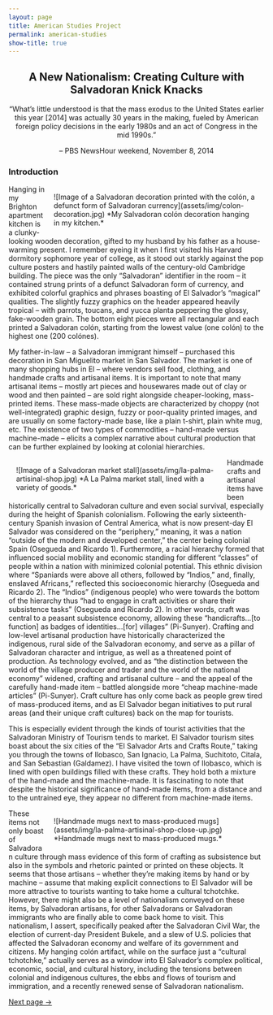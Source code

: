 ```yaml
---
layout: page
title: American Studies Project
permalink: american-studies
show-title: true
---
```

<h2 style="text-align:center;">A New Nationalism: Creating Culture with Salvadoran Knick Knacks</h2>

<p style="text-align:center;"> “What’s little understood is that the mass exodus to the United States earlier this year [2014] was actually 30 years in the making, fueled by American foreign policy decisions in the early 1980s and an act of Congress in the mid 1990s.” </p>
  
<p style="text-align:center;">– PBS NewsHour weekend, November 8, 2014 </p>

<h3 style="text-align:left;">Introduction</h3>
 
<span style="float: right; width: 400px; margin: 15px;">
![Image of a Salvadoran decoration printed with the colón, a defunct form of Salvadoran currency](assets/img/colon-decoration.jpg)
*My Salvadoran colón decoration hanging in my kitchen.*
</span>
<p>  Hanging in my Brighton apartment kitchen is a clunky-looking wooden decoration, gifted to my husband by his father as a house-warming present. I remember eyeing it when I first visited his Harvard dormitory sophomore year of college, as it stood out starkly against the pop culture posters and hastily painted walls of the century-old Cambridge building. The piece was the only “Salvadoran” identifier in the room – it contained strung prints of a defunct Salvadoran form of currency, and exhibited colorful graphics and phrases boasting of El Salvador’s “magical” qualities. The slightly fuzzy graphics on the header appeared heavily tropical – with parrots, toucans, and yucca planta peppering the glossy, fake-wooden grain. The bottom eight pieces were all rectangular and each printed a Salvadoran colón, starting from the lowest value (one colón) to the highest one (200 colónes).</p> 
     
<p>  My father-in-law – a Salvadoran immigrant himself – purchased this decoration in San Miguelito market in San Salvador. The market is one of many shopping hubs in El – where vendors sell food, clothing, and handmade crafts and artisanal items. It is important to note that many artisanal items – mostly art pieces and housewares made out of clay or wood and then painted – are sold right alongside cheaper-looking, mass-printed items. These mass-made objects are characterized by choppy (not well-integrated) graphic design, fuzzy or poor-quality printed images, and are usually on some factory-made base, like a plain t-shirt, plain white mug, etc. The existence of two types of commodities – hand-made versus machine-made – elicits a complex narrative about cultural production that can be further explained by looking at colonial hierarchies.</p>  
     
<span style="float: left; width: 400px; margin: 15px;">
![Image of a Salvadoran market stall](assets/img/la-palma-artisinal-shop.jpg)
*A La Palma market stall, lined with a variety of goods.*
</span>
<p>  Handmade crafts and artisanal items have been historically central to Salvadoran culture and even social survival, especially during the height of Spanish colonialism. Following the early sixteenth-century Spanish invasion of Central America, what is now present-day El Salvador was considered on the “periphery,” meaning, it was a nation “outside of the modern and developed center,” the center being colonial Spain (Osegueda and Ricardo 1). Furthermore, a racial hierarchy formed that influenced social mobility and economic standing for different “classes” of people within a nation with minimized colonial potential. This ethnic division where “Spaniards were above all others, followed by “Indios,” and, finally, enslaved Africans,” reflected this socioeconomic hierarchy (Osegueda and Ricardo 2). The “Indios” (indigenous people) who were towards the bottom of the hierarchy thus “had to engage in craft activities or share their subsistence tasks” (Osegueda and Ricardo 2). In other words, craft was central to a peasant subsistence economy, allowing these “handicrafts…[to function] as badges of identities…[for] villages” (Pi-Sunyer). Crafting and low-level artisanal production have historically characterized the indigenous, rural side of the Salvadoran economy, and serve as a pillar of Salvadoran character and intrigue, as well as a threatened point of production. As technology evolved, and as “the distinction between the world of the village producer and trader and the world of the national economy” widened, crafting and artisanal culture – and the appeal of the carefully hand-made item – battled alongside more “cheap machine-made articles” (Pi-Sunyer). Craft culture has only come back as people grew tired of mass-produced items, and as El Salvador began initiatives to put rural areas (and their unique craft cultures) back on the map for tourists.</p>  
  
<p>  This is especially evident through the kinds of tourist activities that the Salvadoran Ministry of Tourism tends to market. El Salvador tourism sites boast about the six cities of the “El Salvador Arts and Crafts Route,” taking you through the towns of Ilobasco, San Ignacio, La Palma, Suchitoto, Citala, and San Sebastian (Galdamez). I have visited the town of Ilobasco, which is lined with open buildings filled with these crafts. They hold both a mixture of the hand-made and the machine-made. It is fascinating to note that despite the historical significance of hand-made items, from a distance and to the untrained eye, they appear no different from machine-made items. </p> 

<span style="float: right; width: 400px; margin: 15px;">
![Handmade mugs next to mass-produced mugs](assets/img/la-palma-artisinal-shop-close-up.jpg)
*Handmade mugs next to mass-produced mugs.*
</span>
<p>  These items not only boast of Salvadoran culture through mass evidence of this form of crafting as subsistence but also in the symbols and rhetoric painted or printed on these objects. It seems that those artisans – whether they’re making items by hand or by machine – assume that making explicit connections to El Salvador will be more attractive to tourists wanting to take home a cultural tchotchke. However, there might also be a level of nationalism conveyed on these items, by Salvadoran artisans, for other Salvadorans or Salvadoran immigrants who are finally able to come back home to visit. This nationalism, I assert, specifically peaked after the Salvadoran Civil War, the election of current-day President Bukele, and a slew of U.S. policies that affected the Salvadoran economy and welfare of its government and citizens. My hanging colón artifact, while on the surface just a “cultural tchotchke,” actually serves as a window into El Salvador’s complex political, economic, social, and cultural history, including the tensions between colonial and indigenous cultures, the ebbs and flows of tourism and immigration, and a recently renewed sense of Salvadoran nationalism. </p>

[Next page →](rincon-magico.html)

